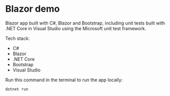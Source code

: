 # Blazor demo

Blazor app built with C#, Blazor and Bootstrap, including unit tests built with .NET Core in Visual Studio using the Microsoft unit test framework.

Tech stack:

- C#
- Blazor
- .NET Core
- Bootstrap
- Visual Studio

Run this command in the terminal to run the app locally:

`dotnet run`
